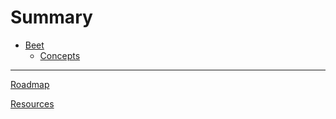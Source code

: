 # Summary
<!-- https://rust-lang.github.io/mdBook/format/summary.html -->
- [Beet](./index.md)
	- [Concepts](./concepts.md)

---
<!-- [Changelog](./misc/roadmap.md) -->

[Roadmap](./misc/roadmap.md)

[Resources](./misc/resources.md)

<!-- [Contributing](./misc/contributing.md) -->